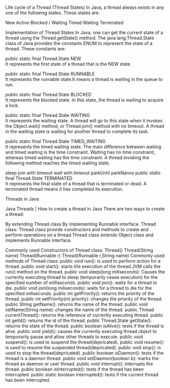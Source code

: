 Life cycle of a Thread (Thread States)
In Java, a thread always exists in any one of the following states. These states are:

New
Active
Blocked / Waiting
Timed Waiting
Terminated

Implementation of Thread States
In Java, one can get the current state of a thread using the Thread.getState() method. The java.lang.Thread.State class of Java provides the constants ENUM to represent the state of a thread. These constants are:

public static final Thread.State NEW  
It represents the first state of a thread that is the NEW state.

public static final Thread.State RUNNABLE  
It represents the runnable state.It means a thread is waiting in the queue to run.

public static final Thread.State BLOCKED  
It represents the blocked state. In this state, the thread is waiting to acquire a lock.

public static final Thread.State WAITING  
It represents the waiting state. A thread will go to this state when it invokes the Object.wait() method, or Thread.join() method with no timeout. A thread in the waiting state is waiting for another thread to complete its task.

public static final Thread.State TIMED_WAITING  
It represents the timed waiting state. The main difference between waiting and timed waiting is the time constraint. Waiting has no time constraint, whereas timed waiting has the time constraint. A thread invoking the following method reaches the timed waiting state.

sleep
join with timeout
wait with timeout
parkUntil
parkNanos
public static final Thread.State TERMINATED  
It represents the final state of a thread that is terminated or dead. A terminated thread means it has completed its execution.



Threads in Java

Java Threads | How to create a thread in Java
There are two ways to create a thread:

By extending Thread class
By implementing Runnable interface.
Thread class:
Thread class provide constructors and methods to create and perform operations on a thread.Thread class extends Object class and implements Runnable interface.

Commonly used Constructors of Thread class:
Thread()
Thread(String name)
Thread(Runnable r)
Thread(Runnable r,String name)
Commonly used methods of Thread class:
public void run(): is used to perform action for a thread.
public void start(): starts the execution of the thread.JVM calls the run() method on the thread.
public void sleep(long miliseconds): Causes the currently executing thread to sleep (temporarily cease execution) for the specified number of milliseconds.
public void join(): waits for a thread to die.
public void join(long miliseconds): waits for a thread to die for the specified miliseconds.
public int getPriority(): returns the priority of the thread.
public int setPriority(int priority): changes the priority of the thread.
public String getName(): returns the name of the thread.
public void setName(String name): changes the name of the thread.
public Thread currentThread(): returns the reference of currently executing thread.
public int getId(): returns the id of the thread.
public Thread.State getState(): returns the state of the thread.
public boolean isAlive(): tests if the thread is alive.
public void yield(): causes the currently executing thread object to temporarily pause and allow other threads to execute.
public void suspend(): is used to suspend the thread(depricated).
public void resume(): is used to resume the suspended thread(depricated).
public void stop(): is used to stop the thread(depricated).
public boolean isDaemon(): tests if the thread is a daemon thread.
public void setDaemon(boolean b): marks the thread as daemon or user thread.
public void interrupt(): interrupts the thread.
public boolean isInterrupted(): tests if the thread has been interrupted.
public static boolean interrupted(): tests if the current thread has been interrupted.